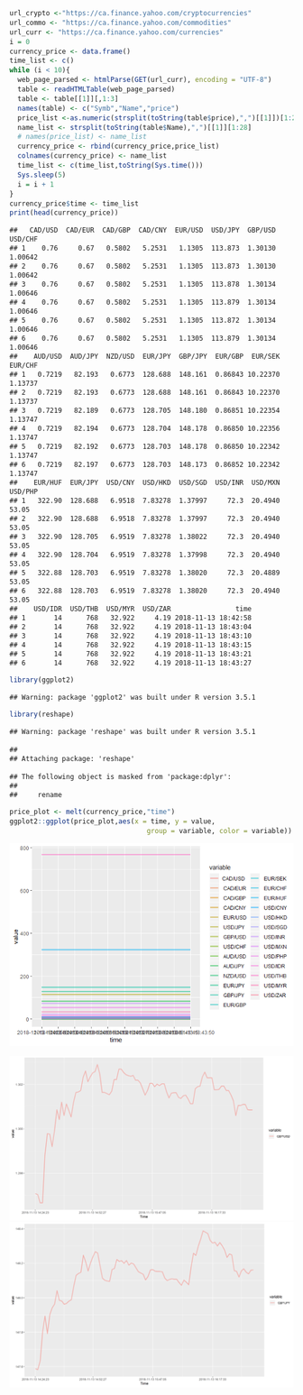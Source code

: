 ``` r
url_crypto <-"https://ca.finance.yahoo.com/cryptocurrencies"
url_commo <- "https://ca.finance.yahoo.com/commodities"
url_curr <- "https://ca.finance.yahoo.com/currencies"
i = 0 
currency_price <- data.frame()
time_list <- c()
while (i < 10){
  web_page_parsed <- htmlParse(GET(url_curr), encoding = "UTF-8")
  table <- readHTMLTable(web_page_parsed)
  table <- table[[1]][,1:3]
  names(table) <- c("Symb","Name","price")
  price_list <-as.numeric(strsplit(toString(table$price),",")[[1]])[1:28]
  name_list <- strsplit(toString(table$Name),",")[[1]][1:28]
  # names(price_list) <- name_list
  currency_price <- rbind(currency_price,price_list)
  colnames(currency_price) <- name_list
  time_list <- c(time_list,toString(Sys.time()))
  Sys.sleep(5)
  i = i + 1
}
currency_price$time <- time_list
print(head(currency_price))
```

    ##   CAD/USD  CAD/EUR  CAD/GBP  CAD/CNY  EUR/USD  USD/JPY  GBP/USD  USD/CHF
    ## 1    0.76     0.67   0.5802   5.2531   1.1305  113.873  1.30130  1.00642
    ## 2    0.76     0.67   0.5802   5.2531   1.1305  113.873  1.30130  1.00642
    ## 3    0.76     0.67   0.5802   5.2531   1.1305  113.878  1.30134  1.00646
    ## 4    0.76     0.67   0.5802   5.2531   1.1305  113.879  1.30134  1.00646
    ## 5    0.76     0.67   0.5802   5.2531   1.1305  113.872  1.30134  1.00646
    ## 6    0.76     0.67   0.5802   5.2531   1.1305  113.879  1.30134  1.00646
    ##    AUD/USD  AUD/JPY  NZD/USD  EUR/JPY  GBP/JPY  EUR/GBP  EUR/SEK  EUR/CHF
    ## 1   0.7219   82.193   0.6773  128.688  148.161  0.86843 10.22370  1.13737
    ## 2   0.7219   82.193   0.6773  128.688  148.161  0.86843 10.22370  1.13737
    ## 3   0.7219   82.189   0.6773  128.705  148.180  0.86851 10.22354  1.13747
    ## 4   0.7219   82.194   0.6773  128.704  148.178  0.86850 10.22356  1.13747
    ## 5   0.7219   82.192   0.6773  128.703  148.178  0.86850 10.22342  1.13747
    ## 6   0.7219   82.197   0.6773  128.703  148.173  0.86852 10.22342  1.13747
    ##    EUR/HUF  EUR/JPY  USD/CNY  USD/HKD  USD/SGD  USD/INR  USD/MXN  USD/PHP
    ## 1   322.90  128.688   6.9518  7.83278  1.37997     72.3  20.4940    53.05
    ## 2   322.90  128.688   6.9518  7.83278  1.37997     72.3  20.4940    53.05
    ## 3   322.90  128.705   6.9519  7.83278  1.38022     72.3  20.4940    53.05
    ## 4   322.90  128.704   6.9519  7.83278  1.37998     72.3  20.4940    53.05
    ## 5   322.88  128.703   6.9519  7.83278  1.38020     72.3  20.4889    53.05
    ## 6   322.88  128.703   6.9519  7.83278  1.38020     72.3  20.4940    53.05
    ##    USD/IDR  USD/THB  USD/MYR  USD/ZAR                time
    ## 1       14      768   32.922     4.19 2018-11-13 18:42:58
    ## 2       14      768   32.922     4.19 2018-11-13 18:43:04
    ## 3       14      768   32.922     4.19 2018-11-13 18:43:10
    ## 4       14      768   32.922     4.19 2018-11-13 18:43:15
    ## 5       14      768   32.922     4.19 2018-11-13 18:43:21
    ## 6       14      768   32.922     4.19 2018-11-13 18:43:27

``` r
library(ggplot2)
```

    ## Warning: package 'ggplot2' was built under R version 3.5.1

``` r
library(reshape)
```

    ## Warning: package 'reshape' was built under R version 3.5.1

    ## 
    ## Attaching package: 'reshape'

    ## The following object is masked from 'package:dplyr':
    ## 
    ##     rename

``` r
price_plot <- melt(currency_price,"time")
ggplot2::ggplot(price_plot,aes(x = time, y = value, 
                                  group = variable, color = variable)) + geom_line(size = 1.2, alpha = 0.5) 
```

![](Yahoo_realtime_files/figure-markdown_github/unnamed-chunk-1-1.png)

![](Yahoo_realtime_files/figure-markdown_github/GBP_USD.png) ![](Yahoo_realtime_files/figure-markdown_github/GBP_JPY.png)
